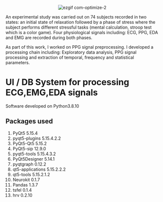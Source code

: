 <div align="center">
  
![ezgif com-optimize-2](https://github.com/Smainfet/ui_stress-master_2/assets/97527246/685fcd41-9c1a-4523-b11c-a9162f6d180f)

</div>

An experimental study was carried out on 74 subjects recorded in two states: an initial state of relaxation followed by a phase of stress where the subject performs different stressful tasks (mental calculation, stroop test which is a color game). Four physiological signals including: ECG, PPG, EDA and EMG are recorded during both phases.

As part of this work, I worked on PPG signal preprocessing. I developed a processing chain including: Exploratory data analysis, PPG signal processing and extraction of temporal, frequency and statistical parameters.

# UI / DB System for processing ECG,EMG,EDA signals

Software developed on Python3.8.10

## Packages used

1. PyQt5   5.15.4
2. pyqt5-plugins 5.15.4.2.2
3. PyQt5-Qt5 5.15.2
4. PyQt5-sip 12.9.0
5. pyqt5-tools 5.15.4.3.2
6. PyQt5Designer 5.14.1
7. pyqtgraph 0.12.2
8. qt5-applications 5.15.2.2.2
9. qt5-tools 5.15.2.1.2
10. Neurokit 0.1.7
11. Pandas 1.3.7
12. tsfel 0.1.4
13. hrv 0.2.10
